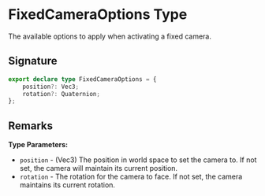 # FixedCameraOptions Type

The available options to apply when activating a fixed camera.

## Signature

```typescript
export declare type FixedCameraOptions = {
    position?: Vec3;
    rotation?: Quaternion;
};
```

## Remarks

**Type Parameters:**
- `position` - (Vec3) The position in world space to set the camera to. If not set, the camera will maintain its current position.
- `rotation` - The rotation for the camera to face. If not set, the camera maintains its current rotation.